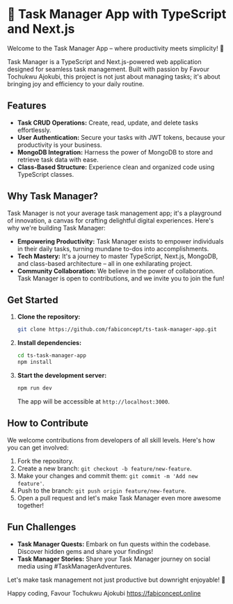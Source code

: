 # 🚀 Task Manager App with TypeScript and Next.js

Welcome to the Task Manager App – where productivity meets simplicity! 🚀

Task Manager is a TypeScript and Next.js-powered web application designed for seamless task management. Built with passion by Favour Tochukwu Ajokubi, this project is not just about managing tasks; it's about bringing joy and efficiency to your daily routine.

## Features

- **Task CRUD Operations:** Create, read, update, and delete tasks effortlessly.
- **User Authentication:** Secure your tasks with JWT tokens, because your productivity is your business.
- **MongoDB Integration:** Harness the power of MongoDB to store and retrieve task data with ease.
- **Class-Based Structure:** Experience clean and organized code using TypeScript classes.

## Why Task Manager?

Task Manager is not your average task management app; it's a playground of innovation, a canvas for crafting delightful digital experiences. Here's why we're building Task Manager:

- **Empowering Productivity:** Task Manager exists to empower individuals in their daily tasks, turning mundane to-dos into accomplishments.
- **Tech Mastery:** It's a journey to master TypeScript, Next.js, MongoDB, and class-based architecture – all in one exhilarating project.
- **Community Collaboration:** We believe in the power of collaboration. Task Manager is open to contributions, and we invite you to join the fun!

## Get Started

1. **Clone the repository:**
   ```bash
   git clone https://github.com/fabiconcept/ts-task-manager-app.git
   ```

2. **Install dependencies:**
   ```bash
   cd ts-task-manager-app
   npm install
   ```

3. **Start the development server:**
   ```bash
   npm run dev
   ```

   The app will be accessible at `http://localhost:3000`.

## How to Contribute

We welcome contributions from developers of all skill levels. Here's how you can get involved:

1. Fork the repository.
2. Create a new branch: `git checkout -b feature/new-feature`.
3. Make your changes and commit them: `git commit -m 'Add new feature'`.
4. Push to the branch: `git push origin feature/new-feature`.
5. Open a pull request and let's make Task Manager even more awesome together!

## Fun Challenges

- **Task Manager Quests:** Embark on fun quests within the codebase. Discover hidden gems and share your findings!
- **Task Manager Stories:** Share your Task Manager journey on social media using #TaskManagerAdventures.

Let's make task management not just productive but downright enjoyable! 🎉

Happy coding,
Favour Tochukwu Ajokubi
https://fabiconcept.online
